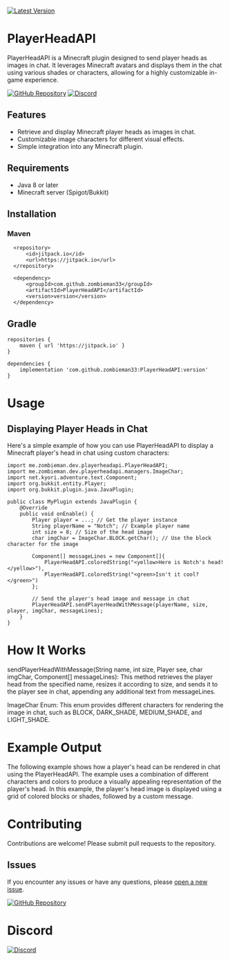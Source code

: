 [![Latest Version](https://img.shields.io/github/v/tag/zombieman33/PlayerHeadAPI?label=version&style=for-the-badge)](https://jitpack.io/#zombieman33/PlayerHeadAPI)

# PlayerHeadAPI

PlayerHeadAPI is a Minecraft plugin designed to send player heads as images in chat. It leverages Minecraft avatars and displays them in the chat using various shades or characters, allowing for a highly customizable in-game experience.

[![GitHub Repository](https://img.shields.io/badge/GitHub-Repository-blue?style=for-the-badge&logo=github)](https://github.com/zombieman33/PlayerHeadAPI)
[![Discord](https://img.shields.io/badge/Discord-Join%20Server-blue?style=for-the-badge&logo=discord)](https://discord.gg/your-invite-code)

## Features

- Retrieve and display Minecraft player heads as images in chat.
- Customizable image characters for different visual effects.
- Simple integration into any Minecraft plugin.

## Requirements

- Java 8 or later
- Minecraft server (Spigot/Bukkit)

## Installation

### Maven
```
  <repository>
      <id>jitpack.io</id>
      <url>https://jitpack.io</url>
  </repository>
  
  <dependency>
      <groupId>com.github.zombieman33</groupId>
      <artifactId>PlayerHeadAPI</artifactId>
      <version>version</version>
  </dependency>
```

## Gradle
```
repositories {
    maven { url 'https://jitpack.io' }
}

dependencies {
    implementation 'com.github.zombieman33:PlayerHeadAPI:version'
}
```

# Usage
## Displaying Player Heads in Chat
Here's a simple example of how you can use PlayerHeadAPI to display a Minecraft player's head in chat using custom characters:

```
import me.zombieman.dev.playerheadapi.PlayerHeadAPI;
import me.zombieman.dev.playerheadapi.managers.ImageChar;
import net.kyori.adventure.text.Component;
import org.bukkit.entity.Player;
import org.bukkit.plugin.java.JavaPlugin;

public class MyPlugin extends JavaPlugin {
    @Override
    public void onEnable() {
        Player player = ...; // Get the player instance
        String playerName = "Notch"; // Example player name
        int size = 8; // Size of the head image
        char imgChar = ImageChar.BLOCK.getChar(); // Use the block character for the image

        Component[] messageLines = new Component[]{
            PlayerHeadAPI.coloredString("<yellow>Here is Notch's head!</yellow>"),
            PlayerHeadAPI.coloredString("<green>Isn't it cool?</green>")
        };

        // Send the player's head image and message in chat
        PlayerHeadAPI.sendPlayerHeadWithMessage(playerName, size, player, imgChar, messageLines);
    }
}
```

# How It Works
sendPlayerHeadWithMessage(String name, int size, Player see, char imgChar, Component[] messageLines):
This method retrieves the player head from the specified name, resizes it according to size, and sends it to the player see in chat, appending any additional text from messageLines.

ImageChar Enum: 
This enum provides different characters for rendering the image in chat, such as BLOCK, DARK_SHADE, MEDIUM_SHADE, and LIGHT_SHADE.

# Example Output
The following example shows how a player's head can be rendered in chat using the PlayerHeadAPI.
The example uses a combination of different characters and colors to produce a visually appealing representation of the player's head.
In this example, the player's head image is displayed using a grid of colored blocks or shades, followed by a custom message.

# Contributing
Contributions are welcome! Please submit pull requests to the repository.

## Issues

If you encounter any issues or have any questions, please [open a new issue](https://github.com/zombieman33/PlayerHeadAPI/issues/new?title=Issue%20Title&body=Describe%20your%20issue%20here).

[![GitHub Repository](https://img.shields.io/badge/GitHub-Repository-blue?style=for-the-badge&logo=github)](https://github.com/zombieman33/PlayerHeadAPI)


# Discord
[![Discord](https://img.shields.io/badge/Discord-Join%20Server-blue?style=for-the-badge&logo=discord)](https://discord.gg/SuypvRBa4c)



